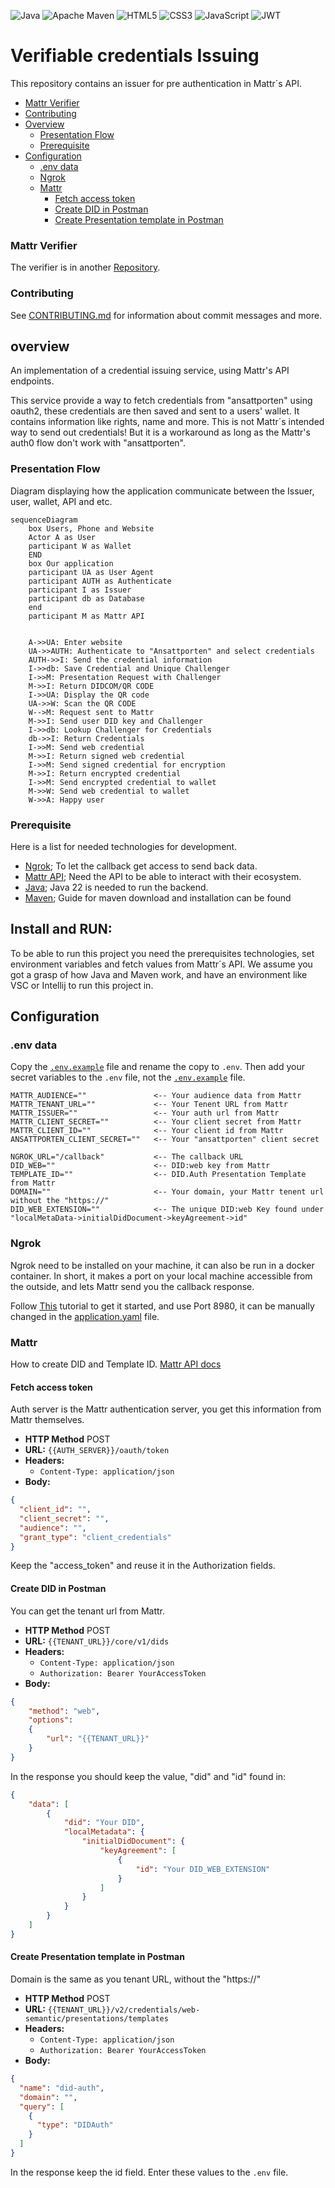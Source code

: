 ![Java](https://img.shields.io/badge/java-%23ED8B00.svg?style=for-the-badge&logo=openjdk&logoColor=white)
![Apache Maven](https://img.shields.io/badge/Apache%20Maven-C71A36?style=for-the-badge&logo=Apache%20Maven&logoColor=white)
![HTML5](https://img.shields.io/badge/html5-%23E34F26.svg?style=for-the-badge&logo=html5&logoColor=white)
![CSS3](https://img.shields.io/badge/css3-%231572B6.svg?style=for-the-badge&logo=css3&logoColor=white)
![JavaScript](https://img.shields.io/badge/javascript-%23323330.svg?style=for-the-badge&logo=javascript&logoColor=%23F7DF1E)
![JWT](https://img.shields.io/badge/JWT-black?style=for-the-badge&logo=JSON%20web%20tokens)


# Verifiable credentials Issuing

This repository contains an issuer for pre authentication in Mattr´s API. 

* [Mattr Verifier](#mattr-verifier)
* [Contributing](#contributing)
* [Overview](#overview)
  * [Presentation Flow](#presentation-flow)
  * [Prerequisite](#prerequisite)
* [Configuration](#configuration)
  * [.env data](#env-data)
  * [Ngrok](#ngrok)
  * [Mattr](#mattr)
    * [Fetch access token](#fetch-access-token)
    * [Create DID in Postman](#create-did-in-postman) 
    * [Create Presentation template in Postman](#create-presentation-template-in-postman)


### Mattr Verifier
The verifier is in another [Repository](https://github.com/felleslosninger/dc24-wallet-verifier).

### Contributing
See [CONTRIBUTING.md](CONTRIBUTING.md) for information about commit messages and more.

## overview
An implementation of a credential issuing service, using Mattr's API endpoints.

This service provide a way to fetch credentials from "ansattporten" using oauth2, these 
credentials are then saved and sent to a users' wallet. It contains information like rights,
name and more. This is not Mattr´s intended way to send out credentials! But it is a workaround as 
long as the Mattr's auth0 flow don't work with "ansattporten".

### Presentation Flow
Diagram displaying how the application communicate between the Issuer, user, wallet, API and etc.
```mermaid
sequenceDiagram 
    box Users, Phone and Website
    Actor A as User
    participant W as Wallet
    END
    box Our application
    participant UA as User Agent
    participant AUTH as Authenticate
    participant I as Issuer
    participant db as Database
    end
    participant M as Mattr API
   

    A->>UA: Enter website
    UA->>AUTH: Authenticate to "Ansattporten" and select credentials
    AUTH->>I: Send the credential information
    I->>db: Save Credential and Unique Challenger
    I->>M: Presentation Request with Challenger
    M->>I: Return DIDCOM/QR CODE
    I->>UA: Display the QR code
    UA->>W: Scan the QR CODE
    W-->M: Request sent to Mattr
    M->>I: Send user DID key and Challenger
    I->>db: Lookup Challenger for Credentials
    db->>I: Return Credentials
    I->>M: Send web credential
    M->>I: Return signed web credential
    I->>M: Send signed credential for encryption
    M->>I: Return encrypted credential
    I->>M: Send encrypted credential to wallet
    M->>W: Send web credential to wallet 
    W->>A: Happy user
```

### Prerequisite
Here is a list for needed technologies for development.
- [Ngrok](https://ngrok.com/); To let the callback get access to send back data.
- [Mattr API](https://mattr.global/); Need the API to be able to interact with their ecosystem.
- [Java](https://www.oracle.com/java/technologies/downloads/#jdk22-windows); Java 22 is needed to run the backend.
- [Maven](https://phoenixnap.com/kb/install-maven-windows); Guide for maven download and installation can be found



## Install and RUN:
To be able to run this project you need the prerequisites technologies, set environment variables and fetch values from Mattr´s API.
We assume you got a grasp of how Java and Maven work, and have an environment like VSC or Intellij to run this project in.

## Configuration
### .env data
Copy the [```.env.example```](src/main/resources/.env) file and rename the copy to ```.env```.
Then add your secret variables to the ```.env``` file, not the [```.env.example```](src/main/resources/.env) file.
```dotenv
MATTR_AUDIENCE=""               <-- Your audience data from Mattr
MATTR_TENANT_URL=""             <-- Your Tenent URL from Mattr
MATTR_ISSUER=""                 <-- Your auth url from Mattr
MATTR_CLIENT_SECRET=""          <-- Your client secret from Mattr
MATTR_CLIENT_ID=""              <-- Your client id from Mattr
ANSATTPORTEN_CLIENT_SECRET=""   <-- Your "ansattporten" client secret

NGROK_URL="/callback"           <-- The callback URL
DID_WEB=""                      <-- DID:web key from Mattr
TEMPLATE_ID=""                  <-- DID.Auth Presentation Template from Mattr
DOMAIN=""                       <-- Your domain, your Mattr tenent url without the "https://"
DID_WEB_EXTENSION=""            <-- The unique DID:web Key found under "localMetaData->initialDidDocument->keyAgreement->id" 
```

### Ngrok
Ngrok need to be installed on your machine, it can also be run in a docker container.
In short, it makes a port on your local machine accessible from the outside, and lets Mattr
send you the callback response.

Follow [This](https://ngrok.com/docs/getting-started/) tutorial to get it started, and use Port 8980,
it can be manually changed in the [application.yaml](src/main/resources/application.yaml) file.


### Mattr
How to create DID and Template ID. [Mattr API docs](https://learn.mattr.global/api-reference/latest)

#### Fetch access token
Auth server is the Mattr authentication server, you get this information from Mattr themselves.
- **HTTP Method** POST
- **URL:** ``{{AUTH_SERVER}}/oauth/token``
- **Headers:**
  - ``Content-Type: application/json``
- **Body:**
```json
{
  "client_id": "",
  "client_secret": "",
  "audience": "",
  "grant_type": "client_credentials"
}
```
Keep the "access_token" and reuse it in the Authorization fields.


#### Create DID in Postman
You can get the tenant url from Mattr.
- **HTTP Method** POST
- **URL:** ``{{TENANT_URL}}/core/v1/dids``
- **Headers:**
  - ``Content-Type: application/json``  
  - ``Authorization: Bearer YourAccessToken``
- **Body:**
```json
{
    "method": "web",
    "options": 
    {
        "url": "{{TENANT_URL}}"
    }
}
```
In the response you should keep the value, "did" and "id" found in:
```json
{
    "data": [
        {
            "did": "Your DID",
            "localMetadata": {
                "initialDidDocument": {
                    "keyAgreement": [
                        {
                            "id": "Your DID_WEB_EXTENSION"
                        }
                    ]                
                }
            }
        }
    ]
}
```

#### Create Presentation template in Postman
Domain is the same as you tenant URL, without the "https://"
- **HTTP Method** POST
- **URL:** ``{{TENANT_URL}}/v2/credentials/web-semantic/presentations/templates``
- **Headers:**
  - ``Content-Type: application/json``
  - ``Authorization: Bearer YourAccessToken``
- **Body:**
```json
{
  "name": "did-auth",
  "domain": "",
  "query": [
    {
      "type": "DIDAuth"
    }
  ]
}
```
In the response keep the id field.
Enter these values to the ``.env`` file.

